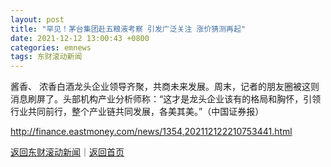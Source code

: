 ```yaml
---
layout: post
title: "罕见！茅台集团赴五粮液考察 引发广泛关注 涨价猜测再起"
date: 2021-12-12 13:00:43 +0800
categories: emnews
tags: 东财滚动新闻
---
```


酱香、 浓香白酒龙头企业领导齐聚，共商未来发展。周末，记者的朋友圈被这则消息刷屏了。头部机构产业分析师称：“这才是龙头企业该有的格局和胸怀，引领行业共同前行，整个产业链共同发展，各美其美。”（中国证券报）

<http://finance.eastmoney.com/news/1354,202112122210753441.html>

[返回东财滚动新闻](//finews.withounder.com/emnews/)｜[返回首页](//finews.withounder.com/)